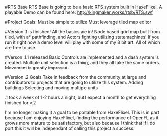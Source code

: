 #RTS Base
RTS Base is going to be a basic RTS system built in HaxeFlixel.
A playable Demo can be found here: http://kingmaker.works/rtsb/RTS.swf

#Project Goals:
Must be simple to utilize
Must leverage tiled map editor


#Version .1 is finished! 
All the basics are in! Node based grid map built from tiled, with a* pathfinding, and Actors fighting utilizing statemachines! If you run it right now a demo level will play with some of my 8 bit art. All of which are free to use

#Verson .1.1 released
Basic Controls are implemented and a dash system is created. Multiple unit selection is a thing, and they all take the same orders. Movement is greatly improved.

#Version .2 Goals
Take in feedback from the community at large and contributors to projects that are going to utilize this system.
Adding buildings
Selecting and moving multiple units


.1 took a week of 1-2 hours a night, but I expect a month to get everything finished for v.2

I'm no longer making it a goal to be portable from HaxeFlixel. This is in part because I am enjoying HaxeFlixel, finding the performance of OpenFL as it grows more mature to be satisfactory, but also because I think that if i do port this it will be independant of calling this project a success.
